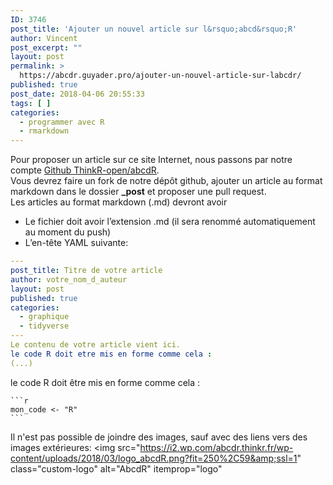 ```yaml
---
ID: 3746
post_title: 'Ajouter un nouvel article sur l&rsquo;abcd&rsquo;R'
author: Vincent
post_excerpt: ""
layout: post
permalink: >
  https://abcdr.guyader.pro/ajouter-un-nouvel-article-sur-labcdr/
published: true
post_date: 2018-04-06 20:55:33
tags: [ ]
categories:
  - programmer avec R
  - rmarkdown
---
```

Pour proposer un article sur ce site Internet, nous passons par notre compte [Github ThinkR-open/abcdR](https://github.com/ThinkR-open/abcdR/).  
Vous devrez faire un fork de notre dépôt github, ajouter un article au format markdown dans le dossier **_post** et proposer une pull request.  
Les articles au format markdown (.md) devront avoir  

+ Le fichier doit avoir l’extension .md (il sera renommé automatiquement au moment du push)  
+ L’en-tête YAML suivante:


```yaml
---
post_title: Titre de votre article
author: votre_nom_d_auteur
layout: post
published: true
categories:
  - graphique
  - tidyverse
---
Le contenu de votre article vient ici.
le code R doit etre mis en forme comme cela :
(...)
```

le code R doit être mis en forme comme cela :
<pre><code>```r
mon_code &lt;- "R"
```
</code></pre>

Il n'est pas possible de joindre des images, sauf avec des liens vers des images extérieures:
<img src="https://i2.wp.com/abcdr.thinkr.fr/wp-content/uploads/2018/03/logo_abcdR.png?fit=250%2C59&amp;ssl=1" class="custom-logo" alt="AbcdR" itemprop="logo"
